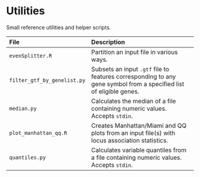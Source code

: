 # Utilities

Small reference utilities and helper scripts.  

| File | Description |  
| :--- | :--- |  
| `evenSplitter.R` | Partition an input file in various ways. |  
| `filter_gtf_by_genelist.py` | Subsets an input `.gtf` file to features corresponding to any gene symbol from a specified list of eligible genes. |  
| `median.py` | Calculates the median of a file containing numeric values. Accepts `stdin`. |  
| `plot_manhattan_qq.R` | Creates Manhattan/Miami and QQ plots from an input file(s) with locus association statistics. |  
| `quantiles.py` | Calculates variable quantiles from a file containing numeric values. Accepts `stdin`. |  
